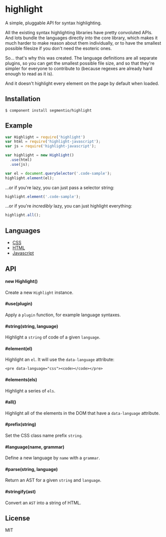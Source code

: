 
# highlight

  A simple, pluggable API for syntax highlighting.

  All the existing syntax highlighting libraries have pretty convoluted APIs. And lots bundle the languages directly into the core library, which makes it much harder to make reason about them individually, or to have the smallest possible filesize if you don't need the esoteric ones.

  So... that's why this was created. The language definitions are all separate plugins, so you can get the smallest possible file size, and so that they're simpler for everyone to contribute to (because regexes are already hard enough to read as it is).

  And it doesn't highlight every element on the page by default when loaded.

## Installation

    $ component install segmentio/highlight

## Example

```js
var Highlight = require('highlight')
var html = require('highlight-javascript');
var js = require('highlight-javascript');

var highlight = new Highlight()
  .use(html)
  .use(js);

var el = document.querySelector('.code-sample');
highlight.element(el);
```

  ...or if you're lazy, you can just pass a selector string:

```js
highlight.element('.code-sample');
```

  ...or if you're _incredibly_ lazy, you can just highlight everything:

```js
highlight.all();
```

## Languages

- [CSS](https://github.com/segmentio/highlight-css)
- [HTML](https://github.com/segmentio/highlight-html)
- [Javascript](https://github.com/segmentio/highlight-javascript)

## API

#### new Highlight()

  Create a new `Highlight` instance.

#### #use(plugin)

  Apply a `plugin` function, for example language syntaxes.

#### #string(string, language)

  Highlight a `string` of code of a given `language`.

#### #element(el)

  Highlight an `el`. It will use the `data-language` attribute:

    <pre data-language="css"><code></code></pre>

#### #elements(els)

  Highlight a series of `els`.

#### #all()

  Highlight all of the elements in the DOM that have a `data-language` attribute.

#### #prefix(string)

  Set the CSS class name prefix `string`.

#### #language(name, grammar)

  Define a new language by `name` with a `grammar`.

#### #parse(string, language)
 
  Return an AST for a given `string` and `language`.

#### #stringify(ast)

  Convert an `AST` into a string of HTML.

## License

  MIT